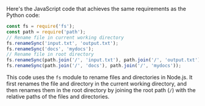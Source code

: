 Here's the JavaScript code that achieves the same requirements as the Python code:
```javascript
const fs = require('fs');
const path = require('path');
// Rename file in current working directory
fs.renameSync('input.txt', 'output.txt');
fs.renameSync('docs', 'mydocs');
// Rename file in root directory
fs.renameSync(path.join('/', 'input.txt'), path.join('/', 'output.txt'));
fs.renameSync(path.join('/', 'docs'), path.join('/', 'mydocs'));
```
This code uses the `fs` module to rename files and directories in Node.js. It first renames the file and directory in the current working directory, and then renames them in the root directory by joining the root path (`/`) with the relative paths of the files and directories.

